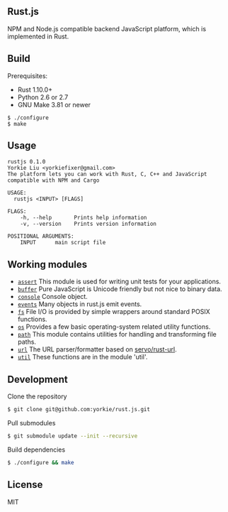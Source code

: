 
Rust.js
-------------

NPM and Node.js compatible backend JavaScript platform, which is implemented in Rust.

Build
-------------

Prerequisites:

- Rust 1.10.0+
- Python 2.6 or 2.7
- GNU Make 3.81 or newer

```
$ ./configure
$ make
```

Usage
-------------

```
rustjs 0.1.0
Yorkie Liu <yorkiefixer@gmail.com>
The platform lets you can work with Rust, C, C++ and JavaScript compatible with NPM and Cargo

USAGE:
  rustjs <INPUT> [FLAGS]

FLAGS:
    -h, --help       Prints help information
    -v, --version    Prints version information

POSITIONAL ARGUMENTS:
    INPUT      main script file
```

Working modules
--------------

- [`assert`](src/builtin/assert.rs) This module is used for writing unit tests for your applications.
- [`buffer`](src/builtin/buffer.rs) Pure JavaScript is Unicode friendly but not nice to binary data.
- [`console`](src/builtin/console.rs) Console object.
- [`events`](src/builtin/events.js) Many objects in rust.js emit events.
- [`fs`](src/builtin/fs.rs) File I/O is provided by simple wrappers around standard POSIX functions.
- [`os`](src/builtin/os.rs) Provides a few basic operating-system related utility functions.
- [`path`](src/builtin/path.rs) This module contains utilities for handling and transforming file paths.
- [`url`](src/builtin/url.rs) The URL parser/formatter based on [servo/rust-url].
- [`util`](src/builtin/util.rs) These functions are in the module 'util'.

Development
-------------

Clone the repository

```sh
$ git clone git@github.com:yorkie/rust.js.git
```

Pull submodules

```sh
$ git submodule update --init --recursive
```

Build dependencies

```sh
$ ./configure && make
```


License
-------------
MIT

[servo/rust-url]: https://github.com/servo/rust-url
